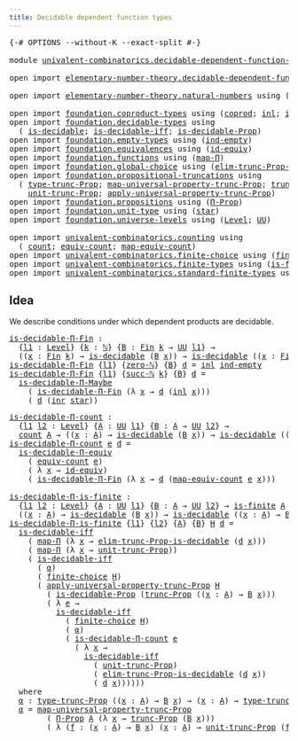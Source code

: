 ```yaml
---
title: Decidable dependent function types
---
```


<pre class="Agda"><a id="60" class="Symbol">{-#</a> <a id="64" class="Keyword">OPTIONS</a> <a id="72" class="Pragma">--without-K</a> <a id="84" class="Pragma">--exact-split</a> <a id="98" class="Symbol">#-}</a>

<a id="103" class="Keyword">module</a> <a id="110" href="univalent-combinatorics.decidable-dependent-function-types.html" class="Module">univalent-combinatorics.decidable-dependent-function-types</a> <a id="169" class="Keyword">where</a>

<a id="176" class="Keyword">open</a> <a id="181" class="Keyword">import</a> <a id="188" href="elementary-number-theory.decidable-dependent-function-types.html" class="Module">elementary-number-theory.decidable-dependent-function-types</a> <a id="248" class="Keyword">public</a>

<a id="256" class="Keyword">open</a> <a id="261" class="Keyword">import</a> <a id="268" href="elementary-number-theory.natural-numbers.html" class="Module">elementary-number-theory.natural-numbers</a> <a id="309" class="Keyword">using</a> <a id="315" class="Symbol">(</a><a id="316" href="elementary-number-theory.natural-numbers.html#1444" class="Datatype">ℕ</a><a id="317" class="Symbol">;</a> <a id="319" href="elementary-number-theory.natural-numbers.html#1478" class="InductiveConstructor">succ-ℕ</a><a id="325" class="Symbol">;</a> <a id="327" href="elementary-number-theory.natural-numbers.html#1465" class="InductiveConstructor">zero-ℕ</a><a id="333" class="Symbol">)</a>

<a id="336" class="Keyword">open</a> <a id="341" class="Keyword">import</a> <a id="348" href="foundation.coproduct-types.html" class="Module">foundation.coproduct-types</a> <a id="375" class="Keyword">using</a> <a id="381" class="Symbol">(</a><a id="382" href="foundation.coproduct-types.html#1168" class="Datatype">coprod</a><a id="388" class="Symbol">;</a> <a id="390" href="foundation.coproduct-types.html#1239" class="InductiveConstructor">inl</a><a id="393" class="Symbol">;</a> <a id="395" href="foundation.coproduct-types.html#1262" class="InductiveConstructor">inr</a><a id="398" class="Symbol">)</a>
<a id="400" class="Keyword">open</a> <a id="405" class="Keyword">import</a> <a id="412" href="foundation.decidable-types.html" class="Module">foundation.decidable-types</a> <a id="439" class="Keyword">using</a>
  <a id="447" class="Symbol">(</a> <a id="449" href="foundation.decidable-types.html#1828" class="Function">is-decidable</a><a id="461" class="Symbol">;</a> <a id="463" href="foundation.decidable-types.html#5464" class="Function">is-decidable-iff</a><a id="479" class="Symbol">;</a> <a id="481" href="foundation.decidable-types.html#7945" class="Function">is-decidable-Prop</a><a id="498" class="Symbol">)</a>
<a id="500" class="Keyword">open</a> <a id="505" class="Keyword">import</a> <a id="512" href="foundation.empty-types.html" class="Module">foundation.empty-types</a> <a id="535" class="Keyword">using</a> <a id="541" class="Symbol">(</a><a id="542" href="foundation-core.empty-types.html#1068" class="Function">ind-empty</a><a id="551" class="Symbol">)</a>
<a id="553" class="Keyword">open</a> <a id="558" class="Keyword">import</a> <a id="565" href="foundation.equivalences.html" class="Module">foundation.equivalences</a> <a id="589" class="Keyword">using</a> <a id="595" class="Symbol">(</a><a id="596" href="foundation-core.equivalences.html#2480" class="Function">id-equiv</a><a id="604" class="Symbol">)</a>
<a id="606" class="Keyword">open</a> <a id="611" class="Keyword">import</a> <a id="618" href="foundation.functions.html" class="Module">foundation.functions</a> <a id="639" class="Keyword">using</a> <a id="645" class="Symbol">(</a><a id="646" href="foundation-core.functions.html#1230" class="Function">map-Π</a><a id="651" class="Symbol">)</a>
<a id="653" class="Keyword">open</a> <a id="658" class="Keyword">import</a> <a id="665" href="foundation.global-choice.html" class="Module">foundation.global-choice</a> <a id="690" class="Keyword">using</a> <a id="696" class="Symbol">(</a><a id="697" href="foundation.global-choice.html#1779" class="Function">elim-trunc-Prop-is-decidable</a><a id="725" class="Symbol">)</a>
<a id="727" class="Keyword">open</a> <a id="732" class="Keyword">import</a> <a id="739" href="foundation.propositional-truncations.html" class="Module">foundation.propositional-truncations</a> <a id="776" class="Keyword">using</a>
  <a id="784" class="Symbol">(</a> <a id="786" href="foundation.propositional-truncations.html#2012" class="Function">type-trunc-Prop</a><a id="801" class="Symbol">;</a> <a id="803" href="foundation.propositional-truncations.html#5222" class="Function">map-universal-property-trunc-Prop</a><a id="836" class="Symbol">;</a> <a id="838" href="foundation.propositional-truncations.html#2510" class="Function">trunc-Prop</a><a id="848" class="Symbol">;</a>
    <a id="854" href="foundation.propositional-truncations.html#2096" class="Function">unit-trunc-Prop</a><a id="869" class="Symbol">;</a> <a id="871" href="foundation.propositional-truncations.html#5581" class="Function">apply-universal-property-trunc-Prop</a><a id="906" class="Symbol">)</a>
<a id="908" class="Keyword">open</a> <a id="913" class="Keyword">import</a> <a id="920" href="foundation.propositions.html" class="Module">foundation.propositions</a> <a id="944" class="Keyword">using</a> <a id="950" class="Symbol">(</a><a id="951" href="foundation.propositions.html#1941" class="Function">Π-Prop</a><a id="957" class="Symbol">)</a>
<a id="959" class="Keyword">open</a> <a id="964" class="Keyword">import</a> <a id="971" href="foundation.unit-type.html" class="Module">foundation.unit-type</a> <a id="992" class="Keyword">using</a> <a id="998" class="Symbol">(</a><a id="999" href="foundation.unit-type.html#999" class="InductiveConstructor">star</a><a id="1003" class="Symbol">)</a>
<a id="1005" class="Keyword">open</a> <a id="1010" class="Keyword">import</a> <a id="1017" href="foundation.universe-levels.html" class="Module">foundation.universe-levels</a> <a id="1044" class="Keyword">using</a> <a id="1050" class="Symbol">(</a><a id="1051" href="Agda.Primitive.html#597" class="Postulate">Level</a><a id="1056" class="Symbol">;</a> <a id="1058" href="foundation-core.universe-levels.html#222" class="Primitive">UU</a><a id="1060" class="Symbol">)</a>

<a id="1063" class="Keyword">open</a> <a id="1068" class="Keyword">import</a> <a id="1075" href="univalent-combinatorics.counting.html" class="Module">univalent-combinatorics.counting</a> <a id="1108" class="Keyword">using</a>
  <a id="1116" class="Symbol">(</a> <a id="1118" href="univalent-combinatorics.counting.html#1759" class="Function">count</a><a id="1123" class="Symbol">;</a> <a id="1125" href="univalent-combinatorics.counting.html#1956" class="Function">equiv-count</a><a id="1136" class="Symbol">;</a> <a id="1138" href="univalent-combinatorics.counting.html#2030" class="Function">map-equiv-count</a><a id="1153" class="Symbol">)</a>
<a id="1155" class="Keyword">open</a> <a id="1160" class="Keyword">import</a> <a id="1167" href="univalent-combinatorics.finite-choice.html" class="Module">univalent-combinatorics.finite-choice</a> <a id="1205" class="Keyword">using</a> <a id="1211" class="Symbol">(</a><a id="1212" href="univalent-combinatorics.finite-choice.html#3478" class="Function">finite-choice</a><a id="1225" class="Symbol">)</a>
<a id="1227" class="Keyword">open</a> <a id="1232" class="Keyword">import</a> <a id="1239" href="univalent-combinatorics.finite-types.html" class="Module">univalent-combinatorics.finite-types</a> <a id="1276" class="Keyword">using</a> <a id="1282" class="Symbol">(</a><a id="1283" href="univalent-combinatorics.finite-types.html#3664" class="Function">is-finite</a><a id="1292" class="Symbol">)</a>
<a id="1294" class="Keyword">open</a> <a id="1299" class="Keyword">import</a> <a id="1306" href="univalent-combinatorics.standard-finite-types.html" class="Module">univalent-combinatorics.standard-finite-types</a> <a id="1352" class="Keyword">using</a> <a id="1358" class="Symbol">(</a><a id="1359" href="univalent-combinatorics.standard-finite-types.html#2085" class="Function">Fin</a><a id="1362" class="Symbol">)</a>
</pre>
## Idea

We describe conditions under which dependent products are decidable.

<pre class="Agda"><a id="is-decidable-Π-Fin"></a><a id="1456" href="univalent-combinatorics.decidable-dependent-function-types.html#1456" class="Function">is-decidable-Π-Fin</a> <a id="1475" class="Symbol">:</a>
  <a id="1479" class="Symbol">{</a><a id="1480" href="univalent-combinatorics.decidable-dependent-function-types.html#1480" class="Bound">l1</a> <a id="1483" class="Symbol">:</a> <a id="1485" href="Agda.Primitive.html#597" class="Postulate">Level</a><a id="1490" class="Symbol">}</a> <a id="1492" class="Symbol">{</a><a id="1493" href="univalent-combinatorics.decidable-dependent-function-types.html#1493" class="Bound">k</a> <a id="1495" class="Symbol">:</a> <a id="1497" href="elementary-number-theory.natural-numbers.html#1444" class="Datatype">ℕ</a><a id="1498" class="Symbol">}</a> <a id="1500" class="Symbol">{</a><a id="1501" href="univalent-combinatorics.decidable-dependent-function-types.html#1501" class="Bound">B</a> <a id="1503" class="Symbol">:</a> <a id="1505" href="univalent-combinatorics.standard-finite-types.html#2085" class="Function">Fin</a> <a id="1509" href="univalent-combinatorics.decidable-dependent-function-types.html#1493" class="Bound">k</a> <a id="1511" class="Symbol">→</a> <a id="1513" href="foundation-core.universe-levels.html#222" class="Primitive">UU</a> <a id="1516" href="univalent-combinatorics.decidable-dependent-function-types.html#1480" class="Bound">l1</a><a id="1518" class="Symbol">}</a> <a id="1520" class="Symbol">→</a>
  <a id="1524" class="Symbol">((</a><a id="1526" href="univalent-combinatorics.decidable-dependent-function-types.html#1526" class="Bound">x</a> <a id="1528" class="Symbol">:</a> <a id="1530" href="univalent-combinatorics.standard-finite-types.html#2085" class="Function">Fin</a> <a id="1534" href="univalent-combinatorics.decidable-dependent-function-types.html#1493" class="Bound">k</a><a id="1535" class="Symbol">)</a> <a id="1537" class="Symbol">→</a> <a id="1539" href="foundation.decidable-types.html#1828" class="Function">is-decidable</a> <a id="1552" class="Symbol">(</a><a id="1553" href="univalent-combinatorics.decidable-dependent-function-types.html#1501" class="Bound">B</a> <a id="1555" href="univalent-combinatorics.decidable-dependent-function-types.html#1526" class="Bound">x</a><a id="1556" class="Symbol">))</a> <a id="1559" class="Symbol">→</a> <a id="1561" href="foundation.decidable-types.html#1828" class="Function">is-decidable</a> <a id="1574" class="Symbol">((</a><a id="1576" href="univalent-combinatorics.decidable-dependent-function-types.html#1576" class="Bound">x</a> <a id="1578" class="Symbol">:</a> <a id="1580" href="univalent-combinatorics.standard-finite-types.html#2085" class="Function">Fin</a> <a id="1584" href="univalent-combinatorics.decidable-dependent-function-types.html#1493" class="Bound">k</a><a id="1585" class="Symbol">)</a> <a id="1587" class="Symbol">→</a> <a id="1589" href="univalent-combinatorics.decidable-dependent-function-types.html#1501" class="Bound">B</a> <a id="1591" href="univalent-combinatorics.decidable-dependent-function-types.html#1576" class="Bound">x</a><a id="1592" class="Symbol">)</a>
<a id="1594" href="univalent-combinatorics.decidable-dependent-function-types.html#1456" class="Function">is-decidable-Π-Fin</a> <a id="1613" class="Symbol">{</a><a id="1614" href="univalent-combinatorics.decidable-dependent-function-types.html#1614" class="Bound">l1</a><a id="1616" class="Symbol">}</a> <a id="1618" class="Symbol">{</a><a id="1619" href="elementary-number-theory.natural-numbers.html#1465" class="InductiveConstructor">zero-ℕ</a><a id="1625" class="Symbol">}</a> <a id="1627" class="Symbol">{</a><a id="1628" href="univalent-combinatorics.decidable-dependent-function-types.html#1628" class="Bound">B</a><a id="1629" class="Symbol">}</a> <a id="1631" href="univalent-combinatorics.decidable-dependent-function-types.html#1631" class="Bound">d</a> <a id="1633" class="Symbol">=</a> <a id="1635" href="foundation.coproduct-types.html#1239" class="InductiveConstructor">inl</a> <a id="1639" href="foundation-core.empty-types.html#1068" class="Function">ind-empty</a>
<a id="1649" href="univalent-combinatorics.decidable-dependent-function-types.html#1456" class="Function">is-decidable-Π-Fin</a> <a id="1668" class="Symbol">{</a><a id="1669" href="univalent-combinatorics.decidable-dependent-function-types.html#1669" class="Bound">l1</a><a id="1671" class="Symbol">}</a> <a id="1673" class="Symbol">{</a><a id="1674" href="elementary-number-theory.natural-numbers.html#1478" class="InductiveConstructor">succ-ℕ</a> <a id="1681" href="univalent-combinatorics.decidable-dependent-function-types.html#1681" class="Bound">k</a><a id="1682" class="Symbol">}</a> <a id="1684" class="Symbol">{</a><a id="1685" href="univalent-combinatorics.decidable-dependent-function-types.html#1685" class="Bound">B</a><a id="1686" class="Symbol">}</a> <a id="1688" href="univalent-combinatorics.decidable-dependent-function-types.html#1688" class="Bound">d</a> <a id="1690" class="Symbol">=</a>
  <a id="1694" href="foundation.decidable-dependent-function-types.html#1393" class="Function">is-decidable-Π-Maybe</a>
    <a id="1719" class="Symbol">(</a> <a id="1721" href="univalent-combinatorics.decidable-dependent-function-types.html#1456" class="Function">is-decidable-Π-Fin</a> <a id="1740" class="Symbol">(λ</a> <a id="1743" href="univalent-combinatorics.decidable-dependent-function-types.html#1743" class="Bound">x</a> <a id="1745" class="Symbol">→</a> <a id="1747" href="univalent-combinatorics.decidable-dependent-function-types.html#1688" class="Bound">d</a> <a id="1749" class="Symbol">(</a><a id="1750" href="foundation.coproduct-types.html#1239" class="InductiveConstructor">inl</a> <a id="1754" href="univalent-combinatorics.decidable-dependent-function-types.html#1743" class="Bound">x</a><a id="1755" class="Symbol">)))</a>
    <a id="1763" class="Symbol">(</a> <a id="1765" href="univalent-combinatorics.decidable-dependent-function-types.html#1688" class="Bound">d</a> <a id="1767" class="Symbol">(</a><a id="1768" href="foundation.coproduct-types.html#1262" class="InductiveConstructor">inr</a> <a id="1772" href="foundation.unit-type.html#999" class="InductiveConstructor">star</a><a id="1776" class="Symbol">))</a>
</pre>
<pre class="Agda"><a id="is-decidable-Π-count"></a><a id="1792" href="univalent-combinatorics.decidable-dependent-function-types.html#1792" class="Function">is-decidable-Π-count</a> <a id="1813" class="Symbol">:</a>
  <a id="1817" class="Symbol">{</a><a id="1818" href="univalent-combinatorics.decidable-dependent-function-types.html#1818" class="Bound">l1</a> <a id="1821" href="univalent-combinatorics.decidable-dependent-function-types.html#1821" class="Bound">l2</a> <a id="1824" class="Symbol">:</a> <a id="1826" href="Agda.Primitive.html#597" class="Postulate">Level</a><a id="1831" class="Symbol">}</a> <a id="1833" class="Symbol">{</a><a id="1834" href="univalent-combinatorics.decidable-dependent-function-types.html#1834" class="Bound">A</a> <a id="1836" class="Symbol">:</a> <a id="1838" href="foundation-core.universe-levels.html#222" class="Primitive">UU</a> <a id="1841" href="univalent-combinatorics.decidable-dependent-function-types.html#1818" class="Bound">l1</a><a id="1843" class="Symbol">}</a> <a id="1845" class="Symbol">{</a><a id="1846" href="univalent-combinatorics.decidable-dependent-function-types.html#1846" class="Bound">B</a> <a id="1848" class="Symbol">:</a> <a id="1850" href="univalent-combinatorics.decidable-dependent-function-types.html#1834" class="Bound">A</a> <a id="1852" class="Symbol">→</a> <a id="1854" href="foundation-core.universe-levels.html#222" class="Primitive">UU</a> <a id="1857" href="univalent-combinatorics.decidable-dependent-function-types.html#1821" class="Bound">l2</a><a id="1859" class="Symbol">}</a> <a id="1861" class="Symbol">→</a>
  <a id="1865" href="univalent-combinatorics.counting.html#1759" class="Function">count</a> <a id="1871" href="univalent-combinatorics.decidable-dependent-function-types.html#1834" class="Bound">A</a> <a id="1873" class="Symbol">→</a> <a id="1875" class="Symbol">((</a><a id="1877" href="univalent-combinatorics.decidable-dependent-function-types.html#1877" class="Bound">x</a> <a id="1879" class="Symbol">:</a> <a id="1881" href="univalent-combinatorics.decidable-dependent-function-types.html#1834" class="Bound">A</a><a id="1882" class="Symbol">)</a> <a id="1884" class="Symbol">→</a> <a id="1886" href="foundation.decidable-types.html#1828" class="Function">is-decidable</a> <a id="1899" class="Symbol">(</a><a id="1900" href="univalent-combinatorics.decidable-dependent-function-types.html#1846" class="Bound">B</a> <a id="1902" href="univalent-combinatorics.decidable-dependent-function-types.html#1877" class="Bound">x</a><a id="1903" class="Symbol">))</a> <a id="1906" class="Symbol">→</a> <a id="1908" href="foundation.decidable-types.html#1828" class="Function">is-decidable</a> <a id="1921" class="Symbol">((</a><a id="1923" href="univalent-combinatorics.decidable-dependent-function-types.html#1923" class="Bound">x</a> <a id="1925" class="Symbol">:</a> <a id="1927" href="univalent-combinatorics.decidable-dependent-function-types.html#1834" class="Bound">A</a><a id="1928" class="Symbol">)</a> <a id="1930" class="Symbol">→</a> <a id="1932" href="univalent-combinatorics.decidable-dependent-function-types.html#1846" class="Bound">B</a> <a id="1934" href="univalent-combinatorics.decidable-dependent-function-types.html#1923" class="Bound">x</a><a id="1935" class="Symbol">)</a>
<a id="1937" href="univalent-combinatorics.decidable-dependent-function-types.html#1792" class="Function">is-decidable-Π-count</a> <a id="1958" href="univalent-combinatorics.decidable-dependent-function-types.html#1958" class="Bound">e</a> <a id="1960" href="univalent-combinatorics.decidable-dependent-function-types.html#1960" class="Bound">d</a> <a id="1962" class="Symbol">=</a>
  <a id="1966" href="foundation.decidable-dependent-function-types.html#1800" class="Function">is-decidable-Π-equiv</a>
    <a id="1991" class="Symbol">(</a> <a id="1993" href="univalent-combinatorics.counting.html#1956" class="Function">equiv-count</a> <a id="2005" href="univalent-combinatorics.decidable-dependent-function-types.html#1958" class="Bound">e</a><a id="2006" class="Symbol">)</a>
    <a id="2012" class="Symbol">(</a> <a id="2014" class="Symbol">λ</a> <a id="2016" href="univalent-combinatorics.decidable-dependent-function-types.html#2016" class="Bound">x</a> <a id="2018" class="Symbol">→</a> <a id="2020" href="foundation-core.equivalences.html#2480" class="Function">id-equiv</a><a id="2028" class="Symbol">)</a>
    <a id="2034" class="Symbol">(</a> <a id="2036" href="univalent-combinatorics.decidable-dependent-function-types.html#1456" class="Function">is-decidable-Π-Fin</a> <a id="2055" class="Symbol">(λ</a> <a id="2058" href="univalent-combinatorics.decidable-dependent-function-types.html#2058" class="Bound">x</a> <a id="2060" class="Symbol">→</a> <a id="2062" href="univalent-combinatorics.decidable-dependent-function-types.html#1960" class="Bound">d</a> <a id="2064" class="Symbol">(</a><a id="2065" href="univalent-combinatorics.counting.html#2030" class="Function">map-equiv-count</a> <a id="2081" href="univalent-combinatorics.decidable-dependent-function-types.html#1958" class="Bound">e</a> <a id="2083" href="univalent-combinatorics.decidable-dependent-function-types.html#2058" class="Bound">x</a><a id="2084" class="Symbol">)))</a>

<a id="is-decidable-Π-is-finite"></a><a id="2089" href="univalent-combinatorics.decidable-dependent-function-types.html#2089" class="Function">is-decidable-Π-is-finite</a> <a id="2114" class="Symbol">:</a>
  <a id="2118" class="Symbol">{</a><a id="2119" href="univalent-combinatorics.decidable-dependent-function-types.html#2119" class="Bound">l1</a> <a id="2122" href="univalent-combinatorics.decidable-dependent-function-types.html#2122" class="Bound">l2</a> <a id="2125" class="Symbol">:</a> <a id="2127" href="Agda.Primitive.html#597" class="Postulate">Level</a><a id="2132" class="Symbol">}</a> <a id="2134" class="Symbol">{</a><a id="2135" href="univalent-combinatorics.decidable-dependent-function-types.html#2135" class="Bound">A</a> <a id="2137" class="Symbol">:</a> <a id="2139" href="foundation-core.universe-levels.html#222" class="Primitive">UU</a> <a id="2142" href="univalent-combinatorics.decidable-dependent-function-types.html#2119" class="Bound">l1</a><a id="2144" class="Symbol">}</a> <a id="2146" class="Symbol">{</a><a id="2147" href="univalent-combinatorics.decidable-dependent-function-types.html#2147" class="Bound">B</a> <a id="2149" class="Symbol">:</a> <a id="2151" href="univalent-combinatorics.decidable-dependent-function-types.html#2135" class="Bound">A</a> <a id="2153" class="Symbol">→</a> <a id="2155" href="foundation-core.universe-levels.html#222" class="Primitive">UU</a> <a id="2158" href="univalent-combinatorics.decidable-dependent-function-types.html#2122" class="Bound">l2</a><a id="2160" class="Symbol">}</a> <a id="2162" class="Symbol">→</a> <a id="2164" href="univalent-combinatorics.finite-types.html#3664" class="Function">is-finite</a> <a id="2174" href="univalent-combinatorics.decidable-dependent-function-types.html#2135" class="Bound">A</a> <a id="2176" class="Symbol">→</a>
  <a id="2180" class="Symbol">((</a><a id="2182" href="univalent-combinatorics.decidable-dependent-function-types.html#2182" class="Bound">x</a> <a id="2184" class="Symbol">:</a> <a id="2186" href="univalent-combinatorics.decidable-dependent-function-types.html#2135" class="Bound">A</a><a id="2187" class="Symbol">)</a> <a id="2189" class="Symbol">→</a> <a id="2191" href="foundation.decidable-types.html#1828" class="Function">is-decidable</a> <a id="2204" class="Symbol">(</a><a id="2205" href="univalent-combinatorics.decidable-dependent-function-types.html#2147" class="Bound">B</a> <a id="2207" href="univalent-combinatorics.decidable-dependent-function-types.html#2182" class="Bound">x</a><a id="2208" class="Symbol">))</a> <a id="2211" class="Symbol">→</a> <a id="2213" href="foundation.decidable-types.html#1828" class="Function">is-decidable</a> <a id="2226" class="Symbol">((</a><a id="2228" href="univalent-combinatorics.decidable-dependent-function-types.html#2228" class="Bound">x</a> <a id="2230" class="Symbol">:</a> <a id="2232" href="univalent-combinatorics.decidable-dependent-function-types.html#2135" class="Bound">A</a><a id="2233" class="Symbol">)</a> <a id="2235" class="Symbol">→</a> <a id="2237" href="univalent-combinatorics.decidable-dependent-function-types.html#2147" class="Bound">B</a> <a id="2239" href="univalent-combinatorics.decidable-dependent-function-types.html#2228" class="Bound">x</a><a id="2240" class="Symbol">)</a>
<a id="2242" href="univalent-combinatorics.decidable-dependent-function-types.html#2089" class="Function">is-decidable-Π-is-finite</a> <a id="2267" class="Symbol">{</a><a id="2268" href="univalent-combinatorics.decidable-dependent-function-types.html#2268" class="Bound">l1</a><a id="2270" class="Symbol">}</a> <a id="2272" class="Symbol">{</a><a id="2273" href="univalent-combinatorics.decidable-dependent-function-types.html#2273" class="Bound">l2</a><a id="2275" class="Symbol">}</a> <a id="2277" class="Symbol">{</a><a id="2278" href="univalent-combinatorics.decidable-dependent-function-types.html#2278" class="Bound">A</a><a id="2279" class="Symbol">}</a> <a id="2281" class="Symbol">{</a><a id="2282" href="univalent-combinatorics.decidable-dependent-function-types.html#2282" class="Bound">B</a><a id="2283" class="Symbol">}</a> <a id="2285" href="univalent-combinatorics.decidable-dependent-function-types.html#2285" class="Bound">H</a> <a id="2287" href="univalent-combinatorics.decidable-dependent-function-types.html#2287" class="Bound">d</a> <a id="2289" class="Symbol">=</a>
  <a id="2293" href="foundation.decidable-types.html#5464" class="Function">is-decidable-iff</a>
    <a id="2314" class="Symbol">(</a> <a id="2316" href="foundation-core.functions.html#1230" class="Function">map-Π</a> <a id="2322" class="Symbol">(λ</a> <a id="2325" href="univalent-combinatorics.decidable-dependent-function-types.html#2325" class="Bound">x</a> <a id="2327" class="Symbol">→</a> <a id="2329" href="foundation.global-choice.html#1779" class="Function">elim-trunc-Prop-is-decidable</a> <a id="2358" class="Symbol">(</a><a id="2359" href="univalent-combinatorics.decidable-dependent-function-types.html#2287" class="Bound">d</a> <a id="2361" href="univalent-combinatorics.decidable-dependent-function-types.html#2325" class="Bound">x</a><a id="2362" class="Symbol">)))</a>
    <a id="2370" class="Symbol">(</a> <a id="2372" href="foundation-core.functions.html#1230" class="Function">map-Π</a> <a id="2378" class="Symbol">(λ</a> <a id="2381" href="univalent-combinatorics.decidable-dependent-function-types.html#2381" class="Bound">x</a> <a id="2383" class="Symbol">→</a> <a id="2385" href="foundation.propositional-truncations.html#2096" class="Function">unit-trunc-Prop</a><a id="2400" class="Symbol">))</a>
    <a id="2407" class="Symbol">(</a> <a id="2409" href="foundation.decidable-types.html#5464" class="Function">is-decidable-iff</a>
      <a id="2432" class="Symbol">(</a> <a id="2434" href="univalent-combinatorics.decidable-dependent-function-types.html#2882" class="Function">α</a><a id="2435" class="Symbol">)</a>
      <a id="2443" class="Symbol">(</a> <a id="2445" href="univalent-combinatorics.finite-choice.html#3478" class="Function">finite-choice</a> <a id="2459" href="univalent-combinatorics.decidable-dependent-function-types.html#2285" class="Bound">H</a><a id="2460" class="Symbol">)</a>
      <a id="2468" class="Symbol">(</a> <a id="2470" href="foundation.propositional-truncations.html#5581" class="Function">apply-universal-property-trunc-Prop</a> <a id="2506" href="univalent-combinatorics.decidable-dependent-function-types.html#2285" class="Bound">H</a>
        <a id="2516" class="Symbol">(</a> <a id="2518" href="foundation.decidable-types.html#7945" class="Function">is-decidable-Prop</a> <a id="2536" class="Symbol">(</a><a id="2537" href="foundation.propositional-truncations.html#2510" class="Function">trunc-Prop</a> <a id="2548" class="Symbol">((</a><a id="2550" href="univalent-combinatorics.decidable-dependent-function-types.html#2550" class="Bound">x</a> <a id="2552" class="Symbol">:</a> <a id="2554" href="univalent-combinatorics.decidable-dependent-function-types.html#2278" class="Bound">A</a><a id="2555" class="Symbol">)</a> <a id="2557" class="Symbol">→</a> <a id="2559" href="univalent-combinatorics.decidable-dependent-function-types.html#2282" class="Bound">B</a> <a id="2561" href="univalent-combinatorics.decidable-dependent-function-types.html#2550" class="Bound">x</a><a id="2562" class="Symbol">)))</a>
        <a id="2574" class="Symbol">(</a> <a id="2576" class="Symbol">λ</a> <a id="2578" href="univalent-combinatorics.decidable-dependent-function-types.html#2578" class="Bound">e</a> <a id="2580" class="Symbol">→</a>
          <a id="2592" href="foundation.decidable-types.html#5464" class="Function">is-decidable-iff</a>
            <a id="2621" class="Symbol">(</a> <a id="2623" href="univalent-combinatorics.finite-choice.html#3478" class="Function">finite-choice</a> <a id="2637" href="univalent-combinatorics.decidable-dependent-function-types.html#2285" class="Bound">H</a><a id="2638" class="Symbol">)</a>
            <a id="2652" class="Symbol">(</a> <a id="2654" href="univalent-combinatorics.decidable-dependent-function-types.html#2882" class="Function">α</a><a id="2655" class="Symbol">)</a>
            <a id="2669" class="Symbol">(</a> <a id="2671" href="univalent-combinatorics.decidable-dependent-function-types.html#1792" class="Function">is-decidable-Π-count</a> <a id="2692" href="univalent-combinatorics.decidable-dependent-function-types.html#2578" class="Bound">e</a>
              <a id="2708" class="Symbol">(</a> <a id="2710" class="Symbol">λ</a> <a id="2712" href="univalent-combinatorics.decidable-dependent-function-types.html#2712" class="Bound">x</a> <a id="2714" class="Symbol">→</a>
                <a id="2732" href="foundation.decidable-types.html#5464" class="Function">is-decidable-iff</a>
                  <a id="2767" class="Symbol">(</a> <a id="2769" href="foundation.propositional-truncations.html#2096" class="Function">unit-trunc-Prop</a><a id="2784" class="Symbol">)</a>
                  <a id="2804" class="Symbol">(</a> <a id="2806" href="foundation.global-choice.html#1779" class="Function">elim-trunc-Prop-is-decidable</a> <a id="2835" class="Symbol">(</a><a id="2836" href="univalent-combinatorics.decidable-dependent-function-types.html#2287" class="Bound">d</a> <a id="2838" href="univalent-combinatorics.decidable-dependent-function-types.html#2712" class="Bound">x</a><a id="2839" class="Symbol">))</a>
                  <a id="2860" class="Symbol">(</a> <a id="2862" href="univalent-combinatorics.decidable-dependent-function-types.html#2287" class="Bound">d</a> <a id="2864" href="univalent-combinatorics.decidable-dependent-function-types.html#2712" class="Bound">x</a><a id="2865" class="Symbol">))))))</a>
  <a id="2874" class="Keyword">where</a>
  <a id="2882" href="univalent-combinatorics.decidable-dependent-function-types.html#2882" class="Function">α</a> <a id="2884" class="Symbol">:</a> <a id="2886" href="foundation.propositional-truncations.html#2012" class="Function">type-trunc-Prop</a> <a id="2902" class="Symbol">((</a><a id="2904" href="univalent-combinatorics.decidable-dependent-function-types.html#2904" class="Bound">x</a> <a id="2906" class="Symbol">:</a> <a id="2908" href="univalent-combinatorics.decidable-dependent-function-types.html#2278" class="Bound">A</a><a id="2909" class="Symbol">)</a> <a id="2911" class="Symbol">→</a> <a id="2913" href="univalent-combinatorics.decidable-dependent-function-types.html#2282" class="Bound">B</a> <a id="2915" href="univalent-combinatorics.decidable-dependent-function-types.html#2904" class="Bound">x</a><a id="2916" class="Symbol">)</a> <a id="2918" class="Symbol">→</a> <a id="2920" class="Symbol">(</a><a id="2921" href="univalent-combinatorics.decidable-dependent-function-types.html#2921" class="Bound">x</a> <a id="2923" class="Symbol">:</a> <a id="2925" href="univalent-combinatorics.decidable-dependent-function-types.html#2278" class="Bound">A</a><a id="2926" class="Symbol">)</a> <a id="2928" class="Symbol">→</a> <a id="2930" href="foundation.propositional-truncations.html#2012" class="Function">type-trunc-Prop</a> <a id="2946" class="Symbol">(</a><a id="2947" href="univalent-combinatorics.decidable-dependent-function-types.html#2282" class="Bound">B</a> <a id="2949" href="univalent-combinatorics.decidable-dependent-function-types.html#2921" class="Bound">x</a><a id="2950" class="Symbol">)</a>
  <a id="2954" href="univalent-combinatorics.decidable-dependent-function-types.html#2882" class="Function">α</a> <a id="2956" class="Symbol">=</a> <a id="2958" href="foundation.propositional-truncations.html#5222" class="Function">map-universal-property-trunc-Prop</a>
        <a id="3000" class="Symbol">(</a> <a id="3002" href="foundation.propositions.html#1941" class="Function">Π-Prop</a> <a id="3009" href="univalent-combinatorics.decidable-dependent-function-types.html#2278" class="Bound">A</a> <a id="3011" class="Symbol">(λ</a> <a id="3014" href="univalent-combinatorics.decidable-dependent-function-types.html#3014" class="Bound">x</a> <a id="3016" class="Symbol">→</a> <a id="3018" href="foundation.propositional-truncations.html#2510" class="Function">trunc-Prop</a> <a id="3029" class="Symbol">(</a><a id="3030" href="univalent-combinatorics.decidable-dependent-function-types.html#2282" class="Bound">B</a> <a id="3032" href="univalent-combinatorics.decidable-dependent-function-types.html#3014" class="Bound">x</a><a id="3033" class="Symbol">)))</a>
        <a id="3045" class="Symbol">(</a> <a id="3047" class="Symbol">λ</a> <a id="3049" class="Symbol">(</a><a id="3050" href="univalent-combinatorics.decidable-dependent-function-types.html#3050" class="Bound">f</a> <a id="3052" class="Symbol">:</a> <a id="3054" class="Symbol">(</a><a id="3055" href="univalent-combinatorics.decidable-dependent-function-types.html#3055" class="Bound">x</a> <a id="3057" class="Symbol">:</a> <a id="3059" href="univalent-combinatorics.decidable-dependent-function-types.html#2278" class="Bound">A</a><a id="3060" class="Symbol">)</a> <a id="3062" class="Symbol">→</a> <a id="3064" href="univalent-combinatorics.decidable-dependent-function-types.html#2282" class="Bound">B</a> <a id="3066" href="univalent-combinatorics.decidable-dependent-function-types.html#3055" class="Bound">x</a><a id="3067" class="Symbol">)</a> <a id="3069" class="Symbol">(</a><a id="3070" href="univalent-combinatorics.decidable-dependent-function-types.html#3070" class="Bound">x</a> <a id="3072" class="Symbol">:</a> <a id="3074" href="univalent-combinatorics.decidable-dependent-function-types.html#2278" class="Bound">A</a><a id="3075" class="Symbol">)</a> <a id="3077" class="Symbol">→</a> <a id="3079" href="foundation.propositional-truncations.html#2096" class="Function">unit-trunc-Prop</a> <a id="3095" class="Symbol">(</a><a id="3096" href="univalent-combinatorics.decidable-dependent-function-types.html#3050" class="Bound">f</a> <a id="3098" href="univalent-combinatorics.decidable-dependent-function-types.html#3070" class="Bound">x</a><a id="3099" class="Symbol">))</a>
</pre>